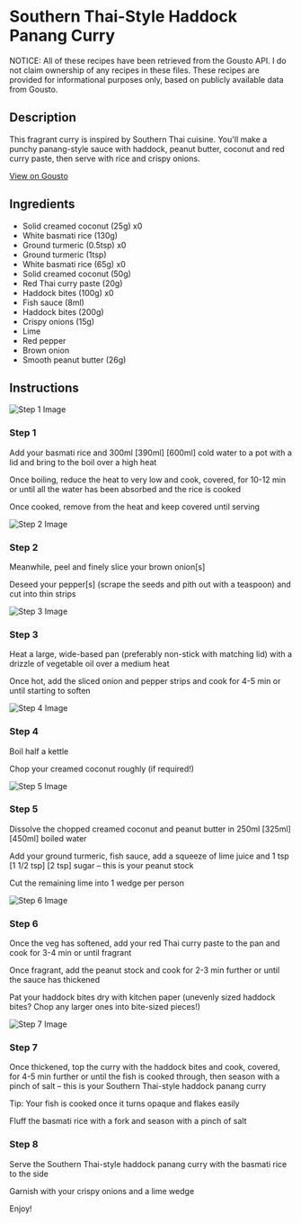 # Southern Thai-Style Haddock Panang Curry

NOTICE: All of these recipes have been retrieved from the Gousto API. I do not claim ownership of any recipes in these files. These recipes are provided for informational purposes only, based on publicly available data from Gousto.

## Description

This fragrant curry is inspired by Southern Thai cuisine. You'll make a punchy panang-style sauce with haddock, peanut butter, coconut and red curry paste, then serve with rice and crispy onions. 

[View on Gousto](https://www.gousto.co.uk/recipes/cookbook/southern-thai-haddock-panang-curry)

## Ingredients

- Solid creamed coconut (25g) x0
- White basmati rice (130g)
- Ground turmeric (0.5tsp) x0
- Ground turmeric (1tsp)
- White basmati rice (65g) x0
- Solid creamed coconut (50g)
- Red Thai curry paste (20g)
- Haddock bites (100g) x0
- Fish sauce (8ml)
- Haddock bites (200g)
- Crispy onions (15g)
- Lime
- Red pepper
- Brown onion
- Smooth peanut butter (26g)

## Instructions

![Step 1 Image](https://production-media.gousto.co.uk/cms/recipe-step-image/Step-1-1624630527065-x200.jpg)

### Step 1

Add your basmati rice and 300ml <span class="text-purple">[390ml]</span> <span class="text-danger">[600ml]</span> cold water to a pot with a lid and bring to the boil over a high heat

Once boiling, reduce the heat to very low and cook, covered, for 10-12 min or until all the water has been absorbed and the rice is cooked

Once cooked, remove from the heat and keep covered until serving

![Step 2 Image](https://production-media.gousto.co.uk/cms/recipe-step-image/Step-2-1624630529535-x200.jpg)

### Step 2

Meanwhile, peel and finely slice your brown onion[s]

Deseed your pepper[s] (scrape the seeds and pith out with a teaspoon) and cut into thin strips

![Step 3 Image](https://production-media.gousto.co.uk/cms/recipe-step-image/Step-3-1624630533420-x200.jpg)

### Step 3

Heat a large, wide-based pan (preferably non-stick with matching lid) with a drizzle of vegetable oil over a medium heat

Once hot, add the sliced onion and pepper strips and cook for 4-5 min or until starting to soften

![Step 4 Image](https://production-media.gousto.co.uk/cms/recipe-step-image/Step-4-1624630537508-x200.jpg)

### Step 4

Boil half a kettle

Chop your creamed coconut roughly (if required!)

![Step 5 Image](https://production-media.gousto.co.uk/cms/recipe-step-image/Step-5-1624630541309-x200.jpg)

### Step 5

Dissolve the chopped creamed coconut and peanut butter in 250ml <span class="text-purple">[325ml]</span> <span class="text-danger">[450ml]</span> boiled water

Add your ground turmeric, fish sauce, add a squeeze of lime juice and 1 tsp <span class="text-purple">[1 1/2 tsp]</span> <span class="text-danger">[2 tsp] </span>sugar – this is your peanut stock

Cut the remaining lime into 1 wedge per person

![Step 6 Image](https://production-media.gousto.co.uk/cms/recipe-step-image/Step-6-1624630545844-x200.jpg)

### Step 6

Once the veg has softened, add your red Thai curry paste to the pan and cook for 3-4 min or until fragrant

Once fragrant, add the peanut stock and cook for 2-3 min further or until the sauce has thickened

Pat your haddock bites dry with kitchen paper (unevenly sized haddock bites? Chop any larger ones into bite-sized pieces!)

![Step 7 Image](https://production-media.gousto.co.uk/cms/recipe-step-image/Step-7-1624630555889-x200.jpg)

### Step 7

Once thickened, top the curry with the haddock bites and cook, covered, for 4-5 min further or until the fish is cooked through, then season with a pinch of salt – this is your Southern Thai-style haddock panang curry

Tip: Your fish is cooked once it turns opaque and flakes easily

Fluff the basmati rice with a fork and season with a pinch of salt

### Step 8

Serve the Southern Thai-style haddock panang curry with the basmati rice to the side

Garnish with your crispy onions and a lime wedge

Enjoy!

